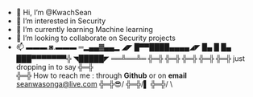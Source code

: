 - 👋 Hi, I’m @KwachSean
- 👀 I’m interested in Security
- 🌱 I’m currently learning Machine learning 
- 💞️ I’m looking to collaborate on Security projects
- 📫 ▬▬▬.◙.▬▬▬
     ═▂▄▄▓▄▄▂
    ◢◤ █▀▀████▄▄▄▄◢◤
    █▄ █ █▄ ███▀▀▀▀▀▀▀╬
    ◥█████◤
    ══╩══╩═
    ╬═╬
    ╬═╬
    ╬═╬
    ╬═╬
    ╬═╬ just dropping in to say
    ╬═╬    
    ╬═╬ How to reach me : through **Github** or on **email** seanwasonga@live.com
    ╬═╬😎/
    ╬═╬/▌
    ╬═╬/  \

<!---
KwachSean/KwachSean is a ✨ special ✨ repository because its `README.md` (this file) appears on your GitHub profile.
You can click the Preview link to take a look at your changes.
--->
